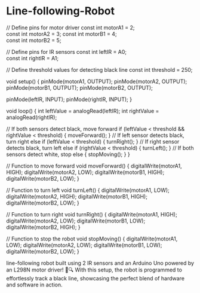 # Line-following-Robot
// Define pins for motor driver
const int motorA1 = 2;  
const int motorA2 = 3; 
const int motorB1 = 4;  
const int motorB2 = 5;  

// Define pins for IR sensors
const int leftIR = A0;   
const int rightIR = A1; 

// Define threshold values for detecting black line
const int threshold = 250;

void setup() {
  pinMode(motorA1, OUTPUT);
  pinMode(motorA2, OUTPUT);
  pinMode(motorB1, OUTPUT);
  pinMode(motorB2, OUTPUT);
  
  pinMode(leftIR, INPUT);
  pinMode(rightIR, INPUT);
}

void loop() {
  int leftValue = analogRead(leftIR);
  int rightValue = analogRead(rightIR);
  
  // If both sensors detect black, move forward
  if (leftValue < threshold && rightValue < threshold) {
    moveForward();
  }
  // If left sensor detects black, turn right
  else if (leftValue < threshold) {
    turnRight();
  }
  // If right sensor detects black, turn left
  else if (rightValue < threshold) {
    turnLeft();
  }
  // If both sensors detect white, stop
  else {
    stopMoving();
  }
}

// Function to move forward
void moveForward() {
  digitalWrite(motorA1, HIGH);
  digitalWrite(motorA2, LOW);
  digitalWrite(motorB1, HIGH);
  digitalWrite(motorB2, LOW);
}

// Function to turn  left
void turnLeft() {
  digitalWrite(motorA1, LOW);
  digitalWrite(motorA2, HIGH);
  digitalWrite(motorB1, HIGH);
  digitalWrite(motorB2, LOW);
}

// Function to turn  right
void turnRight() {
  digitalWrite(motorA1, HIGH);
  digitalWrite(motorA2, LOW);
  digitalWrite(motorB1, LOW);
  digitalWrite(motorB2, HIGH);
}

// Function to stop the robot
void stopMoving() {
  digitalWrite(motorA1, LOW);
  digitalWrite(motorA2, LOW);
  digitalWrite(motorB1, LOW);
  digitalWrite(motorB2, LOW);
}

  line-following robot built using 2 IR sensors and an Arduino Uno powered by an L298N motor driver! 🤖🔍 With this setup, the robot is programmed to effortlessly track a black line, showcasing the perfect blend of hardware and software in action.
